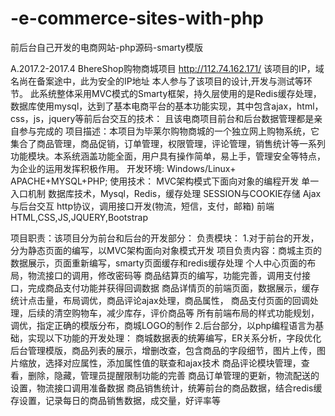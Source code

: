 ﻿# -e-commerce-sites-with-php
前后台自己开发的电商网站-php源码-smarty模版

A.2017.2-2017.4  BhereShop购物商城项目
http://112.74.162.171/  该项目的IP，域名尚在备案途中，此为安全的IP地址
本人参与了该项目的设计,开发与测试等环节。
此系统整体采用MVC模式的Smarty框架，持久层使用的是Redis缓存处理，数据库使用mysql，达到了基本电商平台的基本功能实现，其中包含ajax，html，css，js，jquery等前后台交互的技术：
且该电商项目前台和后台数据管理都是亲自参与完成的
项目描述：本项目为毕莱尔购物商城的一个独立网上购物系统，它集合了商品管理，商品促销，订单管理，权限管理，评论管理，销售统计等一系列功能模块。本系统涵盖功能全面，用户具有操作简单，易上手，管理安全等特点，为企业的运用发挥积极作用。
开发环境:  Windows/Linux+ APACHE+MYSQL+PHP; 
使用技术：
MVC架构模式下面向对象的编程开发
单一入口机制
数据库技术，Mysql，Redis，缓存处理
SESSION与COOKIE存储
Ajax与后台交互
http协议，调用接口开发(物流，短信，支付，邮箱)
前端HTML,CSS,JS,JQUERY,Bootstrap

项目职责：该项目分为前台和后台的开发部分：
负责模块：
1.对于前台的开发，分为静态页面的编写，以MVC架构面向对象模式开发
项目负责内容：商城主页的数据展示，页面重新编写，smarty页面缓存和redis缓存处理
个人中心页面的布局，物流接口的调用，修改密码等
商品结算页的编写，功能完善，调用支付接口，完成商品支付功能并获得回调数据
商品详情页的前端页面，数据展示，缓存统计点击量，布局调优，商品评论ajax处理，商品属性，
商品支付页面的回调处理，后续的清空购物车，减少库存，评价商品等
所有前端布局的样式功能规划，调优，指定正确的模版分布，商城LOGO的制作
2.后台部分，以php编程语言为基础，实现以下功能的开发处理：
商城数据表的统筹编写，ER关系分析，字段优化
后台管理模版，商品列表的展示，增删改查，包含商品的字段细节，图片上传，图片缩放，选择对应属性，添加属性值的联查和ajax技术
商品评论模块管理，查看，删除，隐藏，管理员提醒限制功能的完善
商品订单管理的更新，物流配送的设置，物流接口调用准备数据
商品销售统计，统筹前台的商品数据，结合redis缓存设置，记录每日的商品销售数据，成交量，好评率等
